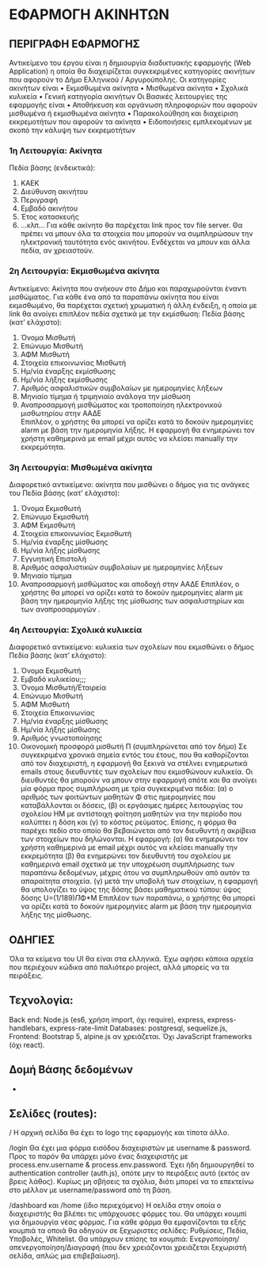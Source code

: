 # ΕΦΑΡΜΟΓΗ ΑΚΙΝΗΤΩΝ

## ΠΕΡΙΓΡΑΦΗ ΕΦΑΡΜΟΓΗΣ
Αντικείμενο του έργου είναι η δημιουργία διαδικτυακής εφαρμογής (Web Application) η οποία θα διαχειρίζεται συγκεκριμένες κατηγορίες ακινήτων που αφορούν το Δήμο Ελληνικού / Αργυρούπολης.
Οι κατηγορίες ακινήτων είναι
•	Εκμισθωμένα ακίνητα
•	Μισθωμένα ακίνητα
•	Σχολικά κυλικεία
•	Γενική κατηγορία ακινήτων
Οι Βασικές λειτουργίες της εφαρμογής είναι
•	Αποθήκευση και οργάνωση πληροφοριών που αφορούν μισθωμένα ή εκμισθωμένα ακίνητα
•	Παρακολούθηση και διαχείριση εκκρεμοτήτων που αφορούν τα ακίνητα
•	Ειδοποιήσεις εμπλεκομένων με σκοπό την κάλυψη των εκκρεμοτήτων

### 1η Λειτουργία: Ακίνητα
Πεδία βάσης (ενδεικτικά):
1.	ΚΑΕΚ
2.	Διεύθυνση ακινήτου
3.	Περιγραφή
4.	Εμβαδό ακινήτου
5.	Έτος κατασκευής
6.	…κλπ…
Για κάθε ακίνητο θα παρέχεται link προς τον file server. Θα πρέπει να μπουν όλα τα στοιχεία που μπορούν να συμπληρώσουν την ηλεκτρονική ταυτότητα ενός ακινήτου. Ενδέχεται να μπουν και άλλα πεδία, αν χρειαστούν. 
### 2η Λειτουργία: Εκμισθωμένα ακίνητα
Αντικείμενο: Ακίνητα που ανήκουν στο Δήμο και παραχωρούνται έναντι μισθώματος. 
Για κάθε ένα από τα παραπάνω ακίνητα που είναι εκμισθωμένο, θα παρέχεται σχετική χρωματική ή άλλη ένδειξη, η οποία με link θα ανοίγει επιπλέον πεδία σχετικά με την εκμίσθωση:
Πεδία βάσης (κατ’ ελάχιστο):
1.	Όνομα Μισθωτή
2.	Επώνυμο Μισθωτή
3.	ΑΦΜ Μισθωτή
4.	Στοιχεία επικοινωνίας  Μισθωτή 
5.	Ημ/νία έναρξης εκμίσθωσης
6.	Ημ/νία λήξης εκμίσθωσης
7.	Αριθμός ασφαλιστικών  συμβολαίων με ημερομηνίες λήξεων 
8.	Μηνιαίο τίμημα ή τριμηνιαίο ανάλογα την μίσθωση 
9.	Αναπροσαρμογή μισθώματος  και τροποποίηση ηλεκτρονικού μισθωτηρίου στην ΑΑΔΕ  
Επιπλέον, ο χρήστης θα μπορεί να ορίζει κατά το δοκούν ημερομηνίες alarm με βάση την ημερομηνία λήξης. Η εφαρμογή θα ενημερώνει τον χρήστη καθημερινά με email μέχρι αυτός να κλείσει manually την εκκρεμότητα.
### 3η Λειτουργία: Μισθωμένα ακίνητα
Διαφορετικό αντικείμενο: ακίνητα που μισθώνει ο δήμος για τις ανάγκες του
Πεδία βάσης (κατ’ ελάχιστο):
1.	Όνομα Εκμισθωτή
2.	Επώνυμο Εκμισθωτή
3.	ΑΦΜ Εκμισθωτή
4.	Στοιχεία επικοινωνίας  Εκμισθωτή 
5.	Ημ/νία έναρξης μίσθωσης
6.	Ημ/νία λήξης μίσθωσης
7.	Εγγυητική Επιστολή 
8.	Αριθμός ασφαλιστικών  συμβολαίων με ημερομηνίες λήξεων 
9.	Μηνιαίο τίμημα
10.	Αναπροσαρμογή μισθώματος και αποδοχή στην ΑΑΔΕ 
Επιπλέον, ο χρήστης θα μπορεί να ορίζει κατά το δοκούν ημερομηνίες alarm με βάση την ημερομηνία λήξης της μίσθωσης των ασφαλιστηρίων και των αναπροσαρμογών .
### 4η Λειτουργία: Σχολικά κυλικεία
Διαφορετικό αντικείμενο: κυλικεία των σχολείων που εκμισθώνει ο δήμος
Πεδία βάσης (κατ’ ελάχιστο):
1.	Όνομα Εκμισθωτή 
2.	Εμβαδό κυλικείου;;;
3.	Όνομα Μισθωτή/Εταιρεία
4.	Επώνυμο Μισθωτή
5.	ΑΦΜ Μισθωτή
6.	Στοιχεία Επικοινωνίας 
7.	Ημ/νία έναρξης μίσθωσης
8.	Ημ/νία λήξης μίσθωσης
9.	Αριθμός γνωστοποίησης
10.	Οικονομική προσφορά μισθωτή Π (συμπληρώνεται από τον δήμο)
Σε συγκεκριμένα χρονικά σημεία εντός του έτους, που θα καθορίζονται από τον διαχειριστή, η εφαρμογή θα ξεκινά να στέλνει ενημερωτικά emails στους διευθυντές των σχολείων που εκμισθώνουν κυλικεία. Οι διευθυντές θα μπορούν να μπουν στην εφαρμογή οπότε και θα ανοίγει μία φόρμα προς συμπλήρωση με τρία συγκεκριμένα πεδία: (α) ο αριθμός των φοιτώντων μαθητών Φ στις ημερομηνίες που καταβάλλονται οι δόσεις, (β) οι εργάσιμες ημέρες λειτουργίας του σχολείου ΗΜ με αντίστοιχη φοίτηση μαθητών για την περίοδο που καλύπτει η δόση και (γ) το κόστος ρεύματος. Επίσης, η φόρμα θα παρέχει πεδίο στο οποίο θα βεβαιώνεται από τον διευθυντή η ακρίβεια των στοιχείων που δηλώνονται.
Η εφαρμογή:
(α) θα ενημερώνει τον χρήστη καθημερινά με email μέχρι αυτός να κλείσει manually την εκκρεμότητα
(β) θα ενημερώνει τον διευθυντή του σχολείου με καθημερινά email σχετικά με την υποχρέωση συμπλήρωσης των παραπάνω δεδομένων, μέχρις ότου να συμπληρωθούν από αυτόν τα απαραίτητα στοιχεία.
(γ) μετά την υποβολή των στοιχείων, η εφαρμογή θα υπολογίζει το ύψος της δόσης βάσει μαθηματικού τύπου: ύψος δόσης U=(1/189)*Π*Φ*Μ
Επιπλέον των παραπάνω, ο χρήστης θα μπορεί να ορίζει κατά το δοκούν ημερομηνίες alarm με βάση την ημερομηνία λήξης της μίσθωσης.

## ΟΔΗΓΙΕΣ
Όλα τα κείμενα του UI θα είναι στα ελληνικά. 
Έχω αφήσει κάποια αρχεία που περιέχουν κώδικα από παλιότερο project, αλλά μπορείς να τα πειράξεις. 

## Τεχνολογία:
Back end: Node.js (es6, χρήση import, όχι require), express, express-handlebars, express-rate-limit 
Databases: postgresql, sequelize.js, 
Frontend: Bootstrap 5, alpine.js αν χρειάζεται. Όχι JavaScript frameworks (όχι react). 

## Δομή Βάσης δεδομένων 
-


## Σελίδες (routes):

/
Η αρχική σελίδα θα έχει το logo της εφαρμογής και τίποτα άλλο. 

/login
Θα έχει μια φόρμα εισόδου διαχειριστών με username & password. 
Προς το παρόν θα υπάρχει μόνο ένας διαχειριστής με process.env.username & process.env.password. 
Έχει ήδη δημιουργηθεί το authentication controller (auth.js), οπότε μην το πειράξεις αυτό (εκτός αν βρεις λάθος). 
Κυρίως μη σβήσεις τα σχόλια, διότι μπορεί να το επεκτείνω στο μέλλον με username/password από τη βάση. 

/dashboard και /home (ίδιο περιεχόμενο)
Η σελίδα στην οποία ο διαχειριστής θα βλέπει τις υπάρχουσες φόρμες του. Θα υπάρχει κουμπί για δημιουργία νέας φόρμας. 
Για κάθε φόρμα θα εμφανίζονται τα εξής κουμπιά τα οποιά θα οδηγούν σε ξεχωριστες σελίδες: 
Ρυθμίσεις, Πεδία, Υποβολές, Whitelist.
Θα υπάρχουν επίσης τα κουμπιά: Ενεργοποίηση/απενεργοποίηση/Διαγραφή (που δεν χρειάζονται χρειάζεται ξεχωριστή σελίδα, απλώς μια επιβεβαίωση). 